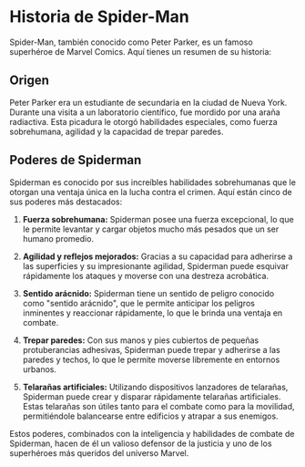 # Historia de Spider-Man

Spider-Man, también conocido como Peter Parker, es un famoso superhéroe de Marvel Comics. Aquí tienes un resumen de su historia:

## Origen
Peter Parker era un estudiante de secundaria en la ciudad de Nueva York. Durante una visita a un laboratorio científico, fue mordido por una araña radiactiva. Esta picadura le otorgó habilidades especiales, como fuerza sobrehumana, agilidad y la capacidad de trepar paredes.

## Poderes de Spiderman

Spiderman es conocido por sus increíbles habilidades sobrehumanas que le otorgan una ventaja única en la lucha contra el crimen. Aquí están cinco de sus poderes más destacados:

1. **Fuerza sobrehumana:** Spiderman posee una fuerza excepcional, lo que le permite levantar y cargar objetos mucho más pesados que un ser humano promedio.

2. **Agilidad y reflejos mejorados:** Gracias a su capacidad para adherirse a las superficies y su impresionante agilidad, Spiderman puede esquivar rápidamente los ataques y moverse con una destreza acrobática.

3. **Sentido arácnido:** Spiderman tiene un sentido de peligro conocido como "sentido arácnido", que le permite anticipar los peligros inminentes y reaccionar rápidamente, lo que le brinda una ventaja en combate.

4. **Trepar paredes:** Con sus manos y pies cubiertos de pequeñas protuberancias adhesivas, Spiderman puede trepar y adherirse a las paredes y techos, lo que le permite moverse libremente en entornos urbanos.

5. **Telarañas artificiales:** Utilizando dispositivos lanzadores de telarañas, Spiderman puede crear y disparar rápidamente telarañas artificiales. Estas telarañas son útiles tanto para el combate como para la movilidad, permitiéndole balancearse entre edificios y atrapar a sus enemigos.

Estos poderes, combinados con la inteligencia y habilidades de combate de Spiderman, hacen de él un valioso defensor de la justicia y uno de los superhéroes más queridos del universo Marvel.
